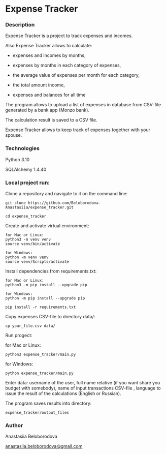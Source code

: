 # Expense Tracker

### Description

Expense Tracker is a project to track expenses and incomes.

Also Expense Tracker allows to calculate:

- expenses and incomes by months,

- expenses by months in each category of expenses,

- the average value of expenses per month for each category, 

- the total amount income, 

- expenses and balances for all time

The program allows to upload a list of expenses in database from CSV-file generated by a bank app (Monzo bank).

The calculation result is saved to a CSV file.  

Expense Tracker allows to keep track of expenses together with your spouse.

### Technologies

Python 3.10

SQLAlchemy 1.4.40

### Local project run:

Clone a repository and navigate to it on the command line:

```
git clone https://github.com/Beloborodova-Anastasiia/expense_tracker.git
```

```
cd expense_tracker
```

Create and activate virtual environment:

```
for Mac or Linux:
python3 -m venv venv
source venv/bin/activate
```
```
for Windows:
python -m venv venv
source venv/Scripts/activate 
```

Install dependencies from requirements.txt:

```
for Mac or Linux:
python3 -m pip install --upgrade pip
```
```
for Windows:
python -m pip install --upgrade pip
```

```
pip install -r requirements.txt
```

Copy expenses CSV-file to directory data/:

```
cp your_file.csv data/
```

Run progect:

for Mac or Linux:
```
python3 expense_tracker/main.py
```

for Windows:
```
python expense_tracker/main.py
```

Enter data: username of the user, full name relative (if you want share you budget with somebody), name of input transactions CSV-file , language to issue the result of the calculations (English or Russian).

The program saves results into directory:
```
expense_tracker/output_files
```


### Author

Anastasiia Beloborodova 

anastasiia.beloborodova@gmail.com
